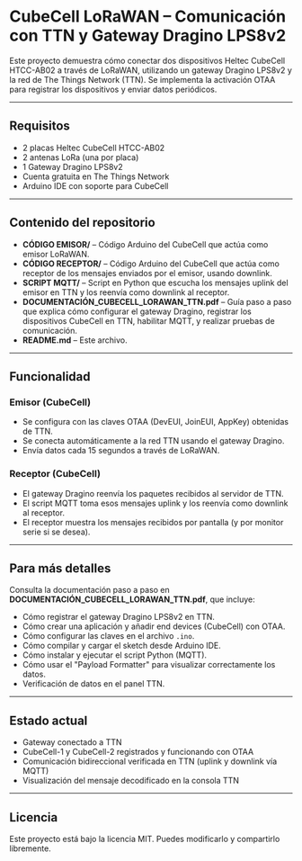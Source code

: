 # CubeCell LoRaWAN – Comunicación con TTN y Gateway Dragino LPS8v2

Este proyecto demuestra cómo conectar dos dispositivos Heltec CubeCell HTCC-AB02 a través de LoRaWAN, utilizando un gateway Dragino LPS8v2 y la red de The Things Network (TTN). Se implementa la activación OTAA para registrar los dispositivos y enviar datos periódicos.

---

## Requisitos

- 2 placas Heltec CubeCell HTCC-AB02  
- 2 antenas LoRa (una por placa)  
- 1 Gateway Dragino LPS8v2  
- Cuenta gratuita en The Things Network  
- Arduino IDE con soporte para CubeCell  

---

## Contenido del repositorio

- **CÓDIGO EMISOR/** – Código Arduino del CubeCell que actúa como emisor LoRaWAN.  
- **CÓDIGO RECEPTOR/** – Código Arduino del CubeCell que actúa como receptor de los mensajes enviados por el emisor, usando downlink.  
- **SCRIPT MQTT/** – Script en Python que escucha los mensajes uplink del emisor en TTN y los reenvía como downlink al receptor.  
- **DOCUMENTACIÓN_CUBECELL_LORAWAN_TTN.pdf** – Guía paso a paso que explica cómo configurar el gateway Dragino, registrar los dispositivos CubeCell en TTN, habilitar MQTT, y realizar pruebas de comunicación.  
- **README.md** – Este archivo.

---

## Funcionalidad

### Emisor (CubeCell)

- Se configura con las claves OTAA (DevEUI, JoinEUI, AppKey) obtenidas de TTN.  
- Se conecta automáticamente a la red TTN usando el gateway Dragino.  
- Envía datos cada 15 segundos a través de LoRaWAN.

### Receptor (CubeCell)

- El gateway Dragino reenvía los paquetes recibidos al servidor de TTN.  
- El script MQTT toma esos mensajes uplink y los reenvía como downlink al receptor.  
- El receptor muestra los mensajes recibidos por pantalla (y por monitor serie si se desea).

---

## Para más detalles

Consulta la documentación paso a paso en **DOCUMENTACIÓN_CUBECELL_LORAWAN_TTN.pdf**, que incluye:

- Cómo registrar el gateway Dragino LPS8v2 en TTN.  
- Cómo crear una aplicación y añadir end devices (CubeCell) con OTAA.  
- Cómo configurar las claves en el archivo `.ino`.  
- Cómo compilar y cargar el sketch desde Arduino IDE.  
- Cómo instalar y ejecutar el script Python (MQTT).  
- Cómo usar el "Payload Formatter" para visualizar correctamente los datos.  
- Verificación de datos en el panel TTN.

---

## Estado actual

- Gateway conectado a TTN  
- CubeCell-1 y CubeCell-2 registrados y funcionando con OTAA  
- Comunicación bidireccional verificada en TTN (uplink y downlink vía MQTT)  
- Visualización del mensaje decodificado en la consola TTN

---

## Licencia

Este proyecto está bajo la licencia MIT. Puedes modificarlo y compartirlo libremente.

